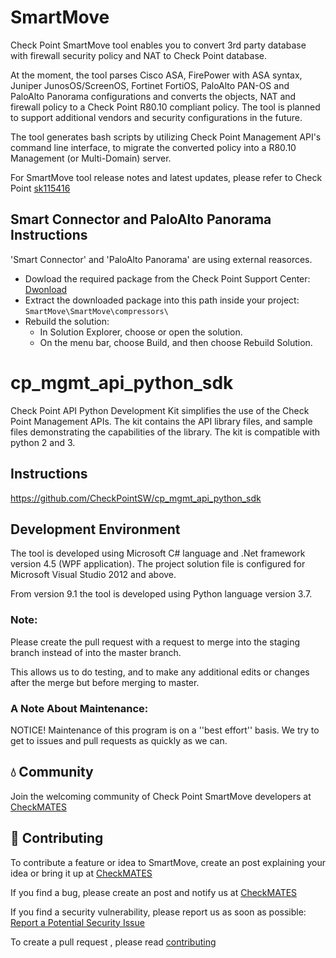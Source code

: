 # SmartMove
Check Point SmartMove tool enables you to convert 3rd party database with firewall security policy and NAT to Check Point database.

At the moment, the tool parses Cisco ASA, FirePower with ASA syntax, Juniper JunosOS/ScreenOS, Fortinet FortiOS, PaloAlto PAN-OS and PaloAlto Panorama configurations and converts the objects, NAT and firewall policy to a Check Point R80.10 compliant policy. The tool is planned to support additional vendors and security configurations in the future.

The tool generates bash scripts by utilizing Check Point Management API's command line interface, to migrate the converted policy into a R80.10 Management (or Multi-Domain) server.

For SmartMove tool release notes and latest updates, please refer to Check Point [sk115416](https://supportcenter.checkpoint.com/supportcenter/portal?eventSubmit_doGoviewsolutiondetails=&solutionid=sk115416)


## Smart Connector and PaloAlto Panorama Instructions
'Smart Connector' and 'PaloAlto Panorama' are using external reasorces.

* Dowload the required package from the Check Point Support Center: <br>
[Dwonload](https://supportcenter.checkpoint.com/supportcenter/portal?action=portlets.DCFileAction&eventSubmit_doGetdcdetails=&fileid=110747)
* Extract the downloaded package into this path inside your project:<br> 
```SmartMove\SmartMove\compressors\```
* Rebuild the solution:
  * In Solution Explorer, choose or open the solution. 
  * On the menu bar, choose Build, and then choose Rebuild Solution.

# cp_mgmt_api_python_sdk
Check Point API Python Development Kit simplifies the use of the Check Point Management APIs. The kit contains the API library files, and sample files demonstrating the 
capabilities of the library. The kit is compatible with python 2 and 3.

## Instructions
https://github.com/CheckPointSW/cp_mgmt_api_python_sdk



## Development Environment
The tool is developed using Microsoft C# language and .Net framework version 4.5 (WPF application). The project solution file is configured for Microsoft Visual Studio 2012 and above.

From version 9.1 the tool is developed using Python language version 3.7.

### Note:
Please create the pull request with a request to merge into the staging branch instead of into the master branch. 

This allows us to do testing, and to make any additional edits or changes after the merge but before merging to master.

### A Note About Maintenance:

NOTICE! Maintenance of this program is on a ''best effort'' basis. 
We try to get to issues and pull requests as quickly as we can. 


## 💧 Community
Join the welcoming community of Check Point SmartMove developers at [CheckMATES](https://community.checkpoint.com/t5/SmartMove/bd-p/smartmove) 

## 🚀 Contributing
To contribute a feature or idea to SmartMove, create an post explaining your idea or bring it up at [CheckMATES](https://community.checkpoint.com/t5/SmartMove/bd-p/smartmove) 

If you find a bug, please create an post and notify us at [CheckMATES](https://community.checkpoint.com/t5/SmartMove/bd-p/smartmove) 

If you find a security vulnerability, please report us as soon as possible: [Report a Potential Security Issue](https://www.checkpoint.com/security-issue/) 

To create a pull request , please read [contributing](https://github.com/CheckPointSW/SmartMove/blob/master/.github/contributing.md) 
